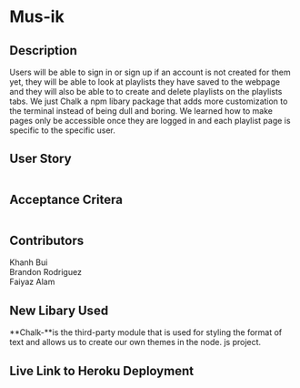 # Mus-ik

## Description
Users will be able to sign in or sign up if an account is not created for them yet, they will be able to 
look at playlists they have saved to the webpage and they will also be able to to create and delete playlists on the playlists tabs.
We just Chalk a npm libary package that adds more customization to the terminal instead of being dull and boring. We learned how to
make pages only be accessible once they are logged in and each playlist page is specific to the specific user.

## User Story
```

```
## Acceptance Critera
```

```

## Contributors
Khanh Bui<br>
Brandon Rodriguez<br>
Faiyaz Alam<br>

## New Libary Used
**Chalk-**is the third-party module that is used for styling the format of text and allows us to create our own themes in the node. js project.

## Live Link to Heroku Deployment